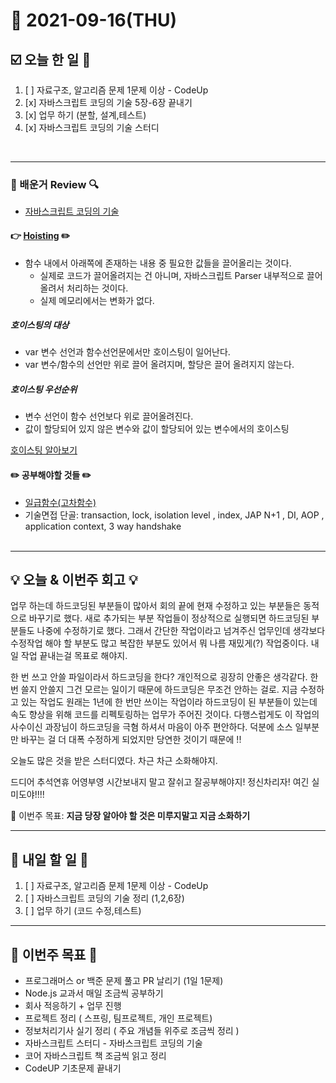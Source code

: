 # 📆 2021-09-16(THU)
## ☑️ 오늘 한 일 📑
1. [ ] 자료구조, 알고리즘 문제 1문제 이상 - CodeUp
2. [x] 자바스크립트 코딩의 기술 5장-6장 끝내기
3. [x] 업무 하기 (분할, 설계,테스트)
4. [x] 자바스크립트 코딩의 기술 스터디 

<br>

***

### 📌️ 배운거 Review 🔍️
- [자바스크립트 코딩의 기술](https://github.com/Kyuwon53/library_books_record/tree/main/Technology_In_Javascript_coding/Chapter05_Loops)
#### 👉 [Hoisting](https://developer.mozilla.org/ko/docs/Glossary/Hoisting) ✏️ 
- 함수 내에서 아래쪽에 존재하는 내용 중 필요한 값들을 끌어올리는 것이다.
    - 실제로 코드가 끌어올려지는 건 아니며, 자바스크립트 Parser 내부적으로 끌어올려서 처리하는 것이다.
    - 실제 메모리에서는 변화가 없다.
    
##### 호이스팅의 대상
- var 변수 선언과 함수선언문에서만 호이스팅이 일어난다.
- var 변수/함수의 선언만 위로 끌어 올려지며, 할당은 끌어 올려지지 않는다.

##### 호이스팅 우선순위
- 변수 선언이 함수 선언보다 위로 끌어올려진다.
- 값이 할당되어 있지 않은 변수와 값이 할당되어 있는 변수에서의 호이스팅

[호이스팅 알아보기](https://gmlwjd9405.github.io/2019/04/22/javascript-hoisting.html)

####  ✏️ 공부해야할 것들  ✏️
- [일급함수(고차함수)](https://developer.mozilla.org/ko/docs/Glossary/First-class_Function) 
- 기술면접 단골:  transaction, lock, isolation level , index, JAP N+1 , DI, AOP , application context, 3 way handshake 
<br><br>

***

## 💡 오늘 & 이번주 회고  💡

업무 하는데 하드코딩된 부분들이 많아서 회의 끝에 현재 수정하고 있는 부분들은 동적으로 바꾸기로 했다. 
새로 추가되는 부분 작업들이 정상적으로 실행되면 하드코딩된 부분들도 나중에 수정하기로 했다. 
그래서 간단한 작업이라고 넘겨주신 업무인데 생각보다 수정작업 해야 할 부분도 많고 복잡한 부분도 있어서 
뭐 나름 재밌게(?) 작업중이다. 내일 작업 끝내는걸 목표로 해야지.

한 번 쓰고 안쓸 파일이라서 하드코딩을 한다? 개인적으로 굉장히 안좋은 생각같다. 한 번 쓸지 안쓸지 그건 모르는 일이기 때문에
하드코딩은 무조건 안하는 걸로. 지금 수정하고 있는 작업도 원래는 1년에 한 번만 쓰이는 작업이라 하드코딩이 된 부분들이 있는데
속도 향상을 위해 코드를 리펙토링하는 업무가 주어진 것이다. 다행스럽게도 이 작업의 사수이신 과장님이 하드코딩을 극혐 하셔서 
마음이 아주 편안하다. 덕분에 소스 일부분만 바꾸는 걸 더 대폭 수정하게 되었지만 당연한 것이기 때문에 !!

오늘도 많은 것을 받은 스터디였다. 차근 차근 소화해야지. 

드디어 추석연휴 어영부영 시간보내지 말고 잘쉬고 잘공부해야지! 정신차리자! 여긴 실미도야!!!! 

🎯 이번주 목표: **지금 당장 알아야 할 것은 미루지말고 지금 소화하기** 

***

## 🎯 내일 할 일 🎯
1. [ ] 자료구조, 알고리즘 문제 1문제 이상 - CodeUp
2. [ ] 자바스크립트 코딩의 기술 정리 (1,2,6장)
3. [ ] 업무 하기 (코드 수정,테스트)


***

## 🏁 이번주 목표 🏁
- 프로그래머스 or 백준 문제 풀고 PR 날리기 (1일 1문제)
- Node.js 교과서 매일 조금씩 공부하기
- 회사 적응하기 + 업무 진행
- 프로젝트 정리 ( 스프링, 팀프로젝트, 개인 프로젝트)
- 정보처리기사 실기 정리 ( 주요 개념들 위주로 조금씩 정리 )
- 자바스크립트 스터디 - 자바스크립트 코딩의 기술
- 코어 자바스크립트 책 조금씩 읽고 정리
- CodeUP 기초문제 끝내기
